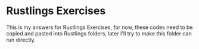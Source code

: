 # Rustlings Exercises

This is my answers for Rustlings Exercises, for now, these codes need to be copied and pasted into Rustlings folders, later I'll try to make this folder can run directly.
